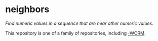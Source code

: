 # neighbors

_Find numeric values in a sequence that are near other numeric values._

This repository is one of a family of repositories, including [-WORM](https://github.com/dmparrishphd/neighbors-WORM).
